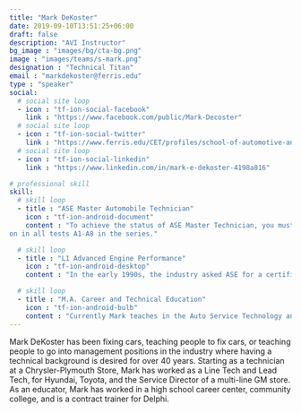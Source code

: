 ```yaml
---
title: "Mark DeKoster"
date: 2019-09-10T13:51:25+06:00
draft: false
description: "AVI Instructor"
bg_image : "images/bg/cta-bg.png"
image : "images/teams/s-mark.png"
designation : "Technical Titan"
email : "markdekoster@ferris.edu"
type : "speaker"
social:
  # social site loop
  - icon : "tf-ion-social-facebook"
    link : "https://www.facebook.com/public/Mark-Decoster"
  # social site loop
  - icon : "tf-ion-social-twitter"
    link : "https://www.ferris.edu/CET/profiles/school-of-automotive-and-heavy-equipment/mark-dekoster.html"
  # social site loop
  - icon : "tf-ion-social-linkedin"
    link : "https://www.linkedin.com/in/mark-e-dekoster-4198a816"

# professional skill
skill:
  # skill loop
  - title : "ASE Master Automobile Technician"
    icon : "tf-ion-android-document"
    content : "To achieve the status of ASE Master Technician, you must achieve certificati
on in all tests A1-A8 in the series."

  # skill loop
  - title : "L1 Advanced Engine Performance"
    icon : "tf-ion-android-desktop"
    content : "In the early 1990s, the industry asked ASE for a certification test to address the enhanced I/M emissions initiatives of that time. The Advanced Engine Performance Specialist (L1) Test answered that call by measuring the knowledge needed to diagnose emission failures and driveability problems on computer-controlled engine systems."

  # skill loop
  - title : "M.A. Career and Technical Education"
    icon : "tf-ion-android-bulb"
    content : "Currently Mark teaches in the Auto Service Technology and the Automotive Management Programs at Ferris State University."
---
```


Mark DeKoster has been fixing cars, teaching people to fix cars, or teaching people to go into management positions in the industry where having a technical background is desired for over 40 years. Starting as a technician at a Chrysler-Plymouth Store, Mark has worked as a Line Tech and Lead Tech, for Hyundai, Toyota, and the Service Director of a multi-line GM store. As an educator, Mark has worked in a high school career center, community college, and is a contract trainer for Delphi.

